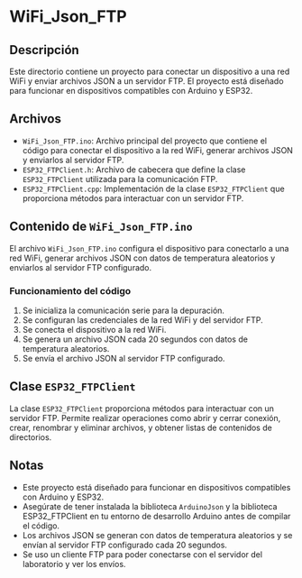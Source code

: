 # WiFi_Json_FTP

## Descripción
Este directorio contiene un proyecto para conectar un dispositivo a una red WiFi y enviar archivos JSON a un servidor FTP. El proyecto está diseñado para funcionar en dispositivos compatibles con Arduino y ESP32.

## Archivos
- `WiFi_Json_FTP.ino`: Archivo principal del proyecto que contiene el código para conectar el dispositivo a la red WiFi, generar archivos JSON y enviarlos al servidor FTP.
- `ESP32_FTPClient.h`: Archivo de cabecera que define la clase `ESP32_FTPClient` utilizada para la comunicación FTP.
- `ESP32_FTPClient.cpp`: Implementación de la clase `ESP32_FTPClient` que proporciona métodos para interactuar con un servidor FTP.

## Contenido de `WiFi_Json_FTP.ino`
El archivo `WiFi_Json_FTP.ino` configura el dispositivo para conectarlo a una red WiFi, generar archivos JSON con datos de temperatura aleatorios y enviarlos al servidor FTP configurado.

### Funcionamiento del código
1. Se inicializa la comunicación serie para la depuración.
2. Se configuran las credenciales de la red WiFi y del servidor FTP.
3. Se conecta el dispositivo a la red WiFi.
4. Se genera un archivo JSON cada 20 segundos con datos de temperatura aleatorios.
5. Se envía el archivo JSON al servidor FTP configurado.

## Clase `ESP32_FTPClient`
La clase `ESP32_FTPClient` proporciona métodos para interactuar con un servidor FTP. Permite realizar operaciones como abrir y cerrar conexión, crear, renombrar y eliminar archivos, y obtener listas de contenidos de directorios.

## Notas
- Este proyecto está diseñado para funcionar en dispositivos compatibles con Arduino y ESP32.
- Asegúrate de tener instalada la biblioteca `ArduinoJson` y la biblioteca ESP32_FTPClient en tu entorno de desarrollo Arduino antes de compilar el código.
- Los archivos JSON se generan con datos de temperatura aleatorios y se envían al servidor FTP configurado cada 20 segundos.
- Se uso un cliente FTP para poder conectarse con el servidor del laboratorio y ver los envíos.